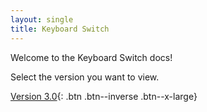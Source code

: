 ```yaml
---
layout: single
title: Keyboard Switch
---
```


Welcome to the Keyboard Switch docs!

Select the version you want to view.

[Version 3.0](/v3.0){: .btn .btn--inverse .btn--x-large}
